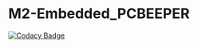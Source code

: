 # M2-Embedded_PCBEEPER

[![Codacy Badge](https://api.codacy.com/project/badge/Grade/0b4e5807c65d4f5b84f034f05ea4624b)](https://app.codacy.com/gh/MaligiAdithyaKumar/M2-Embedded_PCBEEPER?utm_source=github.com&utm_medium=referral&utm_content=MaligiAdithyaKumar/M2-Embedded_PCBEEPER&utm_campaign=Badge_Grade_Settings)

